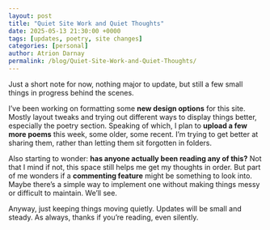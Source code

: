 ```yaml
---
layout: post
title: "Quiet Site Work and Quiet Thoughts"
date: 2025-05-13 21:30:00 +0000
tags: [updates, poetry, site changes]
categories: [personal]
author: Atrion Darnay
permalink: /blog/Quiet-Site-Work-and-Quiet-Thoughts/
---
```


Just a short note for now, nothing major to update, but still a few small things in progress behind the scenes.

I’ve been working on formatting some **new design options** for this site. Mostly layout tweaks and trying out different ways to display things better, especially the poetry section. Speaking of which, I plan to **upload a few more poems** this week, some older, some recent. I’m trying to get better at sharing them, rather than letting them sit forgotten in folders.

Also starting to wonder: **has anyone actually been reading any of this?** Not that I mind if not, this space still helps me get my thoughts in order. But part of me wonders if a **commenting feature** might be something to look into. Maybe there’s a simple way to implement one without making things messy or difficult to maintain. We’ll see.

Anyway, just keeping things moving quietly. Updates will be small and steady. As always, thanks if you’re reading, even silently.

